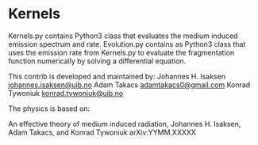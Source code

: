 # Kernels

Kernels.py contains Python3 class that evaluates the medium induced emission spectrum and rate.
Evolution.py contains as Python3 class that uses the emission rate from Kernels.py to evaluate the fragmentation function numerically by solving a differential equation.

This contrib is developed and maintained by:
  Johannes H. Isaksen <johannes.isaksen@uib.no>
  Adam Takacs <adamtakacs0@gmail.com>
  Konrad Tywoniuk <konrad.tywoniuk@uib.no>

The physics is based on:

  An effective theory of medium induced radiation,
  Johannes H. Isaksen, Adam Takacs, and Konrad Tywoniuk
  arXiv:YYMM.XXXXX
